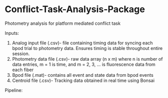 # Conflict-Task-Analysis-Package

Photometry analysis for platform mediated conflict task

Inputs:
1. Analog input file (.csv)- file containing timing data for syncing each bpod trial to photometry data. Ensures timing is stable throughout entire session.
2. Photometry data file (.csv)- raw data array (n x m) where n is number of data entries, m = 1 is time, and m = 2, 3, ... is fluorescence data from each fiber
3. Bpod file (.mat)- contains all event and state data from bpod events
4. Centroid file (.csv)- Tracking data obtained in real time using Bonsai

Pipeline:
